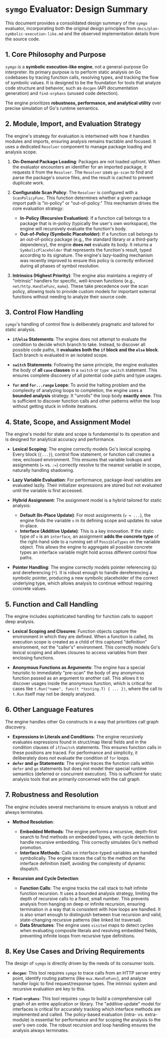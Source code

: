 # `symgo` Evaluator: Design Summary

This document provides a consolidated design summary of the `symgo` evaluator, incorporating both the original design principles from `docs/plan-symbolic-execution-like.md` and the observed implementation details from the source code.

## 1. Core Philosophy and Purpose

`symgo` is a **symbolic execution-like engine**, not a general-purpose Go interpreter. Its primary purpose is to perform static analysis on Go codebases by tracing function calls, resolving types, and tracking the flow of symbolic values. It is designed to be the foundation for tools that analyze code structure and behavior, such as `docgen` (API documentation generation) and `find-orphans` (unused code detection).

The engine prioritizes **robustness, performance, and analytical utility** over precise simulation of Go's runtime semantics.

## 2. Module, Import, and Evaluation Strategy

The engine's strategy for evaluation is intertwined with how it handles modules and imports, ensuring analysis remains tractable and focused. It uses a dedicated `Resolver` component to manage package loading and analysis scope.

1.  **On-Demand Package Loading**: Packages are not loaded upfront. When the evaluator encounters an identifier for an imported package, it requests it from the `Resolver`. The `Resolver` uses `go-scan` to find and parse the package's source files, and the result is cached to prevent duplicate work.

2.  **Configurable Scan Policy**: The `Resolver` is configured with a `ScanPolicyFunc`. This function determines whether a given package import path is "in-policy" or "out-of-policy." This mechanism drives the core evaluation strategy:
    - **In-Policy (Recursive Evaluation)**: If a function call belongs to a package that is in-policy (typically the user's own workspace), the engine will recursively evaluate the function's body.
    - **Out-of-Policy (Symbolic Placeholder)**: If a function call belongs to an out-of-policy package (e.g., the standard library or a third-party dependency), the engine **does not** evaluate its body. It returns a `SymbolicPlaceholder` that represents the function's result, typed according to its signature. The engine's lazy-loading mechanism was recently improved to ensure this policy is correctly enforced during all phases of symbol resolution.

3.  **Intrinsics (Highest Priority)**: The engine also maintains a registry of "intrinsic" handlers for specific, well-known functions (e.g., `net/http.HandleFunc`, `make`). These take precedence over the scan policy, allowing tools to provide custom models for important external functions without needing to analyze their source code.

## 3. Control Flow Handling

`symgo`'s handling of control flow is deliberately pragmatic and tailored for static analysis.

-   **`if`/`else` Statements**: The engine does not attempt to evaluate the condition to decide which branch to take. Instead, to discover all possible code paths, it **evaluates both the `if` block and the `else` block**. Each branch is evaluated in an isolated scope.

-   **`switch` Statements**: Following the same principle, the engine evaluates the body of **all `case` clauses** in a `switch` or `type switch` statement. This ensures complete discovery of all potential code paths and type usages.

-   **`for` and `for...range` Loops**: To avoid the halting problem and the complexity of analyzing loops to completion, the engine uses a **bounded analysis** strategy. It "unrolls" the loop body **exactly once**. This is sufficient to discover function calls and other patterns within the loop without getting stuck in infinite iterations.

## 4. State, Scope, and Assignment Model

The engine's model for state and scope is fundamental to its operation and is designed for analytical accuracy and performance.

-   **Lexical Scoping**: The engine correctly models Go's lexical scoping. Every block (`{...}`), control flow statement, or function call creates a new, enclosed environment. This ensures that variable lookups and assignments (`=` vs. `:=`) correctly resolve to the nearest variable in scope, naturally handling shadowing.

-   **Lazy Variable Evaluation**: For performance, package-level variables are evaluated lazily. Their initializer expressions are stored but not evaluated until the variable is first accessed.

-   **Hybrid Assignment**: The assignment model is a hybrid tailored for static analysis:
    -   **Default (In-Place Update)**: For most assignments (`v = ...`), the engine finds the variable `v` in its defining scope and updates its value in-place.
    -   **Interface (Additive Update)**: This is a key innovation. If the static type of `v` is an `interface`, an assignment **adds the concrete type** of the right-hand side to a running set of `PossibleTypes` on the variable object. This allows the engine to aggregate all possible concrete types an interface variable might hold across different control flow paths.

-   **Pointer Handling**: The engine correctly models pointer referencing (`&`) and dereferencing (`*`). It is robust enough to handle dereferencing a symbolic pointer, producing a new symbolic placeholder of the correct underlying type, which allows analysis to continue without requiring concrete values.

## 5. Function and Call Handling

The engine includes sophisticated handling for function calls to support deep analysis.

- **Lexical Scoping and Closures**: Function objects capture the environment in which they are defined. When a function is called, its execution scope is created as a child of this captured "definition" environment, not the "caller's" environment. This correctly models Go's lexical scoping and allows closures to access variables from their enclosing functions.

- **Anonymous Functions as Arguments**: The engine has a special heuristic to immediately "pre-scan" the body of any anonymous function passed as an argument to another call. This allows it to discover usages inside the anonymous function, which is critical for cases like `t.Run("name", func(t *testing.T) { ... })`, where the call to `t.Run` itself may not be deeply analyzed.

## 6. Other Language Features

The engine handles other Go constructs in a way that prioritizes call graph discovery.

- **Expressions in Literals and Conditions**: The engine recursively evaluates expressions found in struct/map literal fields and in the condition clauses of `if`/`switch` statements. This ensures function calls in these positions are traced. For performance and simplicity, it deliberately does *not* evaluate the condition of `for` loops.
- **`defer` and `go` Statements**: The engine traces the function calls within `defer` and `go` statements but does not model their special runtime semantics (deferred or concurrent execution). This is sufficient for static analysis tools that are primarily concerned with the call graph.

## 7. Robustness and Resolution

The engine includes several mechanisms to ensure analysis is robust and always terminates.

- **Method Resolution**:
    - **Embedded Methods**: The engine performs a recursive, depth-first search to find methods on embedded types, with cycle detection to handle recursive embedding. This correctly simulates Go's method promotion.
    - **Interface Methods**: Calls on interface-typed variables are handled symbolically. The engine traces the call to the method on the interface definition itself, avoiding the complexity of dynamic dispatch.

- **Recursion and Cycle Detection**:
    - **Function Calls**: The engine tracks the call stack to halt infinite function recursion. It uses a bounded analysis strategy, limiting the depth of recursive calls to a fixed, small number. This prevents analysis from hanging on deep or infinite recursion, ensuring termination in a way that is consistent with how loops are handled. It is also smart enough to distinguish between true recursion and valid, state-changing recursive patterns (like linked list traversal).
    - **Data Structures**: The engine uses `visited` maps to detect cycles when evaluating composite literals and resolving embedded fields, preventing infinite loops from recursive type definitions.

## 8. Key Use Cases and Driving Requirements

The design of `symgo` is directly driven by the needs of its consumer tools.

-   **`docgen`**: This tool requires `symgo` to trace calls from an HTTP server entry point, identify routing patterns (like `mux.HandleFunc`), and analyze handler logic to find request/response types. The intrinsic system and recursive evaluation are key to this.

-   **`find-orphans`**: This tool requires `symgo` to build a comprehensive call graph of an entire application or library. The "additive update" model for interfaces is critical for accurately tracking which interface methods are implemented and called. The policy-based evaluation (intra- vs. extra-module) is essential for performance and for scoping the analysis to the user's own code. The robust recursion and loop handling ensures the analysis always terminates.
